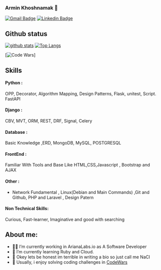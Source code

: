 ### Armin Khoshnamak 🐙


[![Gmail Badge](https://img.shields.io/badge/-armin.khoshnamk@gmail.com-c14438?style=flat&logo=Gmail&logoColor=white&link=mailto:armin.khoshnamak@gmail.com)](mailto:armin.khoshnamak@gmail.com)
[![Linkedin Badge](https://img.shields.io/badge/-armin%20khoshnamak-0072b1?style=flat&logo=Linkedin&logoColor=white&link=armin-khoshnamak)](https://www.linkedin.com/in/armin-khoshnamak-13b276195/) 
</p>

## Github status
[![github stats](https://github-readme-stats.vercel.app/api?username=arminnacl)](https://github.com/anuraghazra/github-readme-stats) 
[![Top Langs](https://github-readme-stats.vercel.app/api/top-langs/?username=arminnacl&layout=compact)](https://github.com/arminnacl/github-readme-stats)

[![Code Wars](https://www.codewars.com/users/ArminNaCl/badges/small)]

## Skills
 #### Python :
 OPP, Decorator, Algorithm Mapping, Design Patterns, Flask, unitest, Script. FastAPI
#### Django  :
CBV, MVT, ORM, REST, DRF, Signal, Celery
#### Database :
Basic Knowledge ,ERD, MongoDB, MySQL, POSTGRESQL
#### FrontEnd : 
Familiar With Tools and Base Like HTML,CSS,Javascript , Bootstrap and AJAX
#### Other :
- Network Fundamental , Linux(Debian and Main Commands) ,Git and Github, 
	PHP and Laravel , Design Patern
#### Non Technical Skills:
Curious, Fast-learner, Imaginative and good with searching 


## About me:

- 🧑‍💻 I’m currently working in ArianaLabs.io as A Software Developer
- 🌱 I’m currently learning Ruby and Cloud.
- 🤔 Okey lets be honest im terrible in writing a bio so just call me NaCl 
- 🤺 Usually, i enjoy solving coding challenges in [CodeWars](https://www.codewars.com/users/ArminNaCl) 




